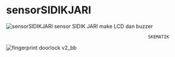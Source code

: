 # sensorSIDIKJARI
![sensorSIDIKJARI](https://socialify.git.ci/fardardnsyh/sensorSIDIKJARI/image?language=1&owner=1&name=1&stargazers=1&theme=Light)
sensor SIDIK JARI make LCD dan buzzer




                                                          SKEMATIK
![fingerprint doorlock v2_bb](https://github.com/fardardnsyh/sensorSIDIKJARI/assets/145440594/be109aa2-1583-431e-9342-03b127f320a8)



